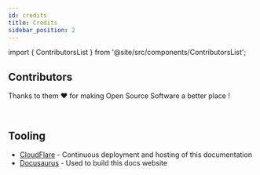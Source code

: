 ```yaml
---
id: credits
title: Credits
sidebar_position: 2
---
```


import { ContributorsList } from '@site/src/components/ContributorsList';

## Contributors

Thanks to them ❤️ for making Open Source Software a better place ! <br/>

<br/>

<ContributorsList />

## Tooling

* [CloudFlare](https://cloudflare.com) - Continuous deployment and hosting of this documentation
* [Docusaurus](https://docusaurus.io/) - Used to build this docs website

